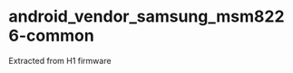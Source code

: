 android_vendor_samsung_msm8226-common
=====================================
Extracted from H1 firmware
